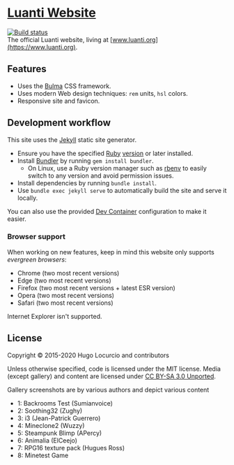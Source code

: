# [Luanti Website](https://www.luanti.org)

[![Build status](https://github.com/luanti-org/luanti-org.github.io/workflows/build/badge.svg)](https://github.com/luanti-org/luanti-org.github.io/actions)\
The official Luanti website, living at [www.luanti.org](https://www.luanti.org).

## Features

- Uses the [Bulma](https://bulma.io/) CSS framework.
- Uses modern Web design techniques: `rem` units, `hsl` colors.
- Responsive site and favicon.

## Development workflow

This site uses the [Jekyll](https://jekyllrb.com) static site generator.

- Ensure you have the specified [Ruby](https://www.ruby-lang.org/) [version](.ruby-version) or later installed.
- Install [Bundler](https://bundler.io/) by running `gem install bundler`.
  - On Linux, use a Ruby version manager such as [rbenv](https://github.com/rbenv/rbenv)
    to easily switch to any version and avoid permission issues.
- Install dependencies by running `bundle install`.
- Use `bundle exec jekyll serve` to automatically build the site
  and serve it locally.

You can also use the provided [Dev Container](https://containers.dev/) configuration to make it easier.

### Browser support

When working on new features, keep in mind this website only supports
*evergreen browsers*:

- Chrome (two most recent versions)
- Edge (two most recent versions)
- Firefox (two most recent versions + latest ESR version)
- Opera (two most recent versions)
- Safari (two most recent versions)

Internet Explorer isn't supported.

## License

Copyright © 2015-2020 Hugo Locurcio and contributors

Unless otherwise specified, code is licensed under the MIT license.
Media (except gallery) and content are licensed under
[CC BY-SA 3.0 Unported](https://creativecommons.org/licenses/by-sa/3.0/).

Gallery screenshots are by various authors and depict various content

- 1: Backrooms Test (Sumianvoice)
- 2: Soothing32 (Zughy)
- 3: i3 (Jean-Patrick Guerrero)
- 4: Mineclone2 (Wuzzy)
- 5: Steampunk Blimp (APercy)
- 6: Animalia (ElCeejo)
- 7: RPG16 texture pack (Hugues Ross)
- 8: Minetest Game
